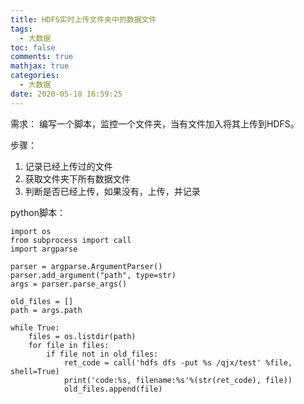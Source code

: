 ```yaml
---
title: HDFS实时上传文件夹中的数据文件
tags:
  - 大数据
toc: false
comments: true
mathjax: true
categories:
  - 大数据
date: 2020-05-18 16:59:25
---
```

需求：
编写一个脚本，监控一个文件夹，当有文件加入将其上传到HDFS。

步骤：

 1. 记录已经上传过的文件
 2. 获取文件夹下所有数据文件
 3. 判断是否已经上传，如果没有，上传，并记录


python脚本：

```
import os
from subprocess import call
import argparse

parser = argparse.ArgumentParser()
parser.add_argument("path", type=str)
args = parser.parse_args()

old_files = []
path = args.path

while True:
    files = os.listdir(path)
    for file in files:
        if file not in old_files:
            ret_code = call('hdfs dfs -put %s /qjx/test' %file, shell=True)
            print('code:%s, filename:%s'%(str(ret_code), file))
            old_files.append(file)

```
